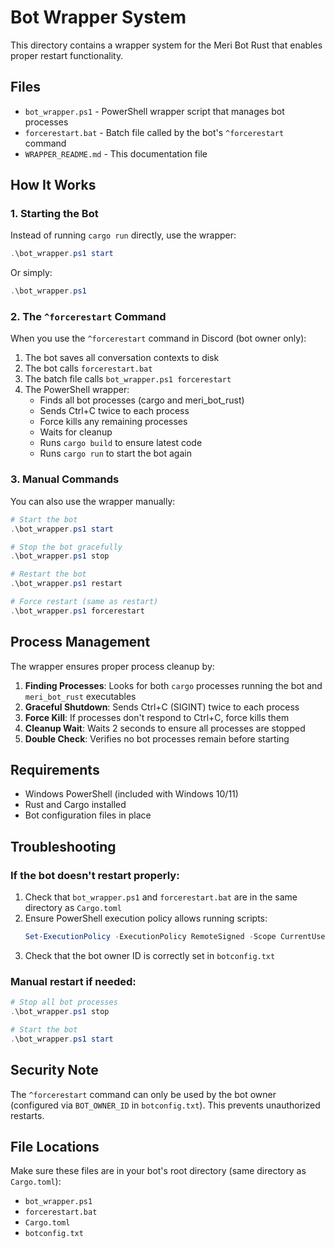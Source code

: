 # Bot Wrapper System

This directory contains a wrapper system for the Meri Bot Rust that enables proper restart functionality.

## Files

- `bot_wrapper.ps1` - PowerShell wrapper script that manages bot processes
- `forcerestart.bat` - Batch file called by the bot's `^forcerestart` command
- `WRAPPER_README.md` - This documentation file

## How It Works

### 1. Starting the Bot

Instead of running `cargo run` directly, use the wrapper:

```powershell
.\bot_wrapper.ps1 start
```

Or simply:
```powershell
.\bot_wrapper.ps1
```

### 2. The `^forcerestart` Command

When you use the `^forcerestart` command in Discord (bot owner only):

1. The bot saves all conversation contexts to disk
2. The bot calls `forcerestart.bat`
3. The batch file calls `bot_wrapper.ps1 forcerestart`
4. The PowerShell wrapper:
   - Finds all bot processes (cargo and meri_bot_rust)
   - Sends Ctrl+C twice to each process
   - Force kills any remaining processes
   - Waits for cleanup
   - Runs `cargo build` to ensure latest code
   - Runs `cargo run` to start the bot again

### 3. Manual Commands

You can also use the wrapper manually:

```powershell
# Start the bot
.\bot_wrapper.ps1 start

# Stop the bot gracefully
.\bot_wrapper.ps1 stop

# Restart the bot
.\bot_wrapper.ps1 restart

# Force restart (same as restart)
.\bot_wrapper.ps1 forcerestart
```

## Process Management

The wrapper ensures proper process cleanup by:

1. **Finding Processes**: Looks for both `cargo` processes running the bot and `meri_bot_rust` executables
2. **Graceful Shutdown**: Sends Ctrl+C (SIGINT) twice to each process
3. **Force Kill**: If processes don't respond to Ctrl+C, force kills them
4. **Cleanup Wait**: Waits 2 seconds to ensure all processes are stopped
5. **Double Check**: Verifies no bot processes remain before starting

## Requirements

- Windows PowerShell (included with Windows 10/11)
- Rust and Cargo installed
- Bot configuration files in place

## Troubleshooting

### If the bot doesn't restart properly:

1. Check that `bot_wrapper.ps1` and `forcerestart.bat` are in the same directory as `Cargo.toml`
2. Ensure PowerShell execution policy allows running scripts:
   ```powershell
   Set-ExecutionPolicy -ExecutionPolicy RemoteSigned -Scope CurrentUser
   ```
3. Check that the bot owner ID is correctly set in `botconfig.txt`

### Manual restart if needed:

```powershell
# Stop all bot processes
.\bot_wrapper.ps1 stop

# Start the bot
.\bot_wrapper.ps1 start
```

## Security Note

The `^forcerestart` command can only be used by the bot owner (configured via `BOT_OWNER_ID` in `botconfig.txt`). This prevents unauthorized restarts.

## File Locations

Make sure these files are in your bot's root directory (same directory as `Cargo.toml`):
- `bot_wrapper.ps1`
- `forcerestart.bat`
- `Cargo.toml`
- `botconfig.txt` 